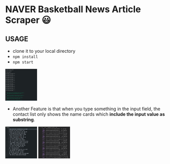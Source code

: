 # NAVER Basketball News Article Scraper :smiley:

## USAGE
- clone it to your local directory
- <code>npm install</code>
- <code>npm start</code>

<img src="images/1.png" style="width:100px; height:100px;"/>

* Another Feature is that when you type something in the input field, the contact list only shows the name cards which **include the input value as substring**.

<img src="images/2.png" style="width:100px; height:100px;"/>

<img src="images/3.png" style="width:100px; height:100px;"/>
